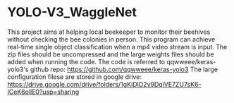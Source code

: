 # YOLO-V3_WaggleNet
This project aims at helping local beekeeper to monitor their beehives without checking the bee colonies in person. This program can achieve real-time single object classification when a mp4 video stream is input.
The zip files should be uncompressed and the large weights files should be added when running the code. 
The code is referred to qqwweee/keras-yolo3's github repo: https://github.com/qqwweee/keras-yolo3
The large configuration filese are stored in google drive: https://drive.google.com/drive/folders/1gKiDID2y9DqiVE7ZU7sK6-ICeK6ollE0?usp=sharing
